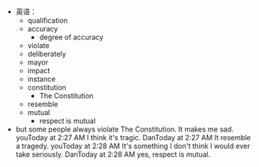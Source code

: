 - 英语：
	- qualification
	- accuracy
		- degree of accuracy
	- violate
	- deliberately
	- mayor
	- impact
	- instance
	- constitution
		- The Constitution
	- resemble
	- mutual
		- respect is mutual
- but some people always violate The Constitution. It makes me sad.
  youToday at 2:27 AM
  I think it's tragic.
  DanToday at 2:27 AM
  It resemble a tragedy.
  youToday at 2:28 AM
  It's something I don't think I would ever take seriously.
  DanToday at 2:28 AM
  yes, respect is mutual.